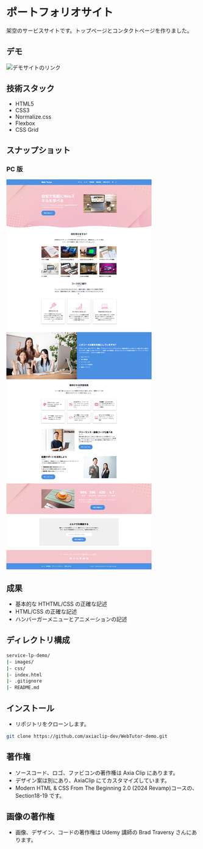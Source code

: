 # ポートフォリオサイト

架空のサービスサイトです。トップページとコンタクトページを作りました。

## デモ

![デモサイトのリンク](https://axiaclip-dev.github.io/WebTutor-demo/)

## 技術スタック

- HTML5
- CSS3
- Normalize.css
- Flexbox
- CSS Grid

## スナップショット

### PC 版

![デモサイトイメージ](./images/demo/snapshot_top_pc.png)

## 成果

- 基本的な HTHTML/CSS の正確な記述
- HTML/CSS の正確な記述
- ハンバーガーメニューとアニメーションの記述

## ディレクトリ構成

```bash
service-lp-demo/
|- images/
|- css/
|- index.html
|- .gitignore
|- README.md
```

## インストール

- リポジトリをクローンします。

```bash
git clone https://github.com/axiaclip-dev/WebTutor-demo.git
```

## 著作権

- ソースコード、ロゴ、ファビコンの著作権は Axia Clip にあります。
- デザイン案は別にあり、AxiaClip にてカスタマイズしています。
- Modern HTML & CSS From The Beginning 2.0 (2024 Revamp)コースの、Section18-19 です。

## 画像の著作権

- 画像、デザイン、コードの著作権は Udemy 講師の Brad Traversy さんにあります。
